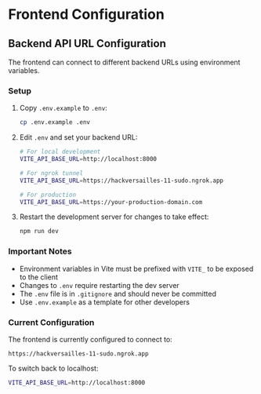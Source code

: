 # Frontend Configuration

## Backend API URL Configuration

The frontend can connect to different backend URLs using environment variables.

### Setup

1. Copy `.env.example` to `.env`:
   ```bash
   cp .env.example .env
   ```

2. Edit `.env` and set your backend URL:
   ```bash
   # For local development
   VITE_API_BASE_URL=http://localhost:8000

   # For ngrok tunnel
   VITE_API_BASE_URL=https://hackversailles-11-sudo.ngrok.app

   # For production
   VITE_API_BASE_URL=https://your-production-domain.com
   ```

3. Restart the development server for changes to take effect:
   ```bash
   npm run dev
   ```

### Important Notes

- Environment variables in Vite must be prefixed with `VITE_` to be exposed to the client
- Changes to `.env` require restarting the dev server
- The `.env` file is in `.gitignore` and should never be committed
- Use `.env.example` as a template for other developers

### Current Configuration

The frontend is currently configured to connect to:
```
https://hackversailles-11-sudo.ngrok.app
```

To switch back to localhost:
```bash
VITE_API_BASE_URL=http://localhost:8000
```